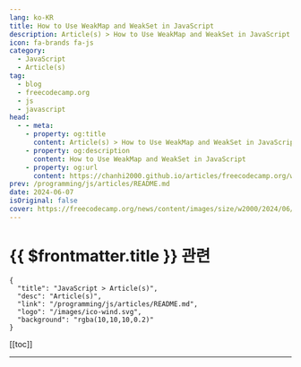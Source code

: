 ```yaml
---
lang: ko-KR
title: How to Use WeakMap and WeakSet in JavaScript
description: Article(s) > How to Use WeakMap and WeakSet in JavaScript
icon: fa-brands fa-js
category: 
  - JavaScript
  - Article(s)
tag: 
  - blog
  - freecodecamp.org
  - js
  - javascript
head:
  - - meta:
    - property: og:title
      content: Article(s) > How to Use WeakMap and WeakSet in JavaScript
    - property: og:description
      content: How to Use WeakMap and WeakSet in JavaScript
    - property: og:url
      content: https://chanhi2000.github.io/articles/freecodecamp.org/weakmap-and-weakset-in-javascript.html
prev: /programming/js/articles/README.md
date: 2024-06-07
isOriginal: false
cover: https://freecodecamp.org/news/content/images/size/w2000/2024/06/Ivory-and-Blue-Lavender-Aesthetic-Photo-Collage-Presentation.png
---
```


# {{ $frontmatter.title }} 관련

```component VPCard
{
  "title": "JavaScript > Article(s)",
  "desc": "Article(s)",
  "link": "/programming/js/articles/README.md",
  "logo": "/images/ico-wind.svg",
  "background": "rgba(10,10,10,0.2)"
}
```

[[toc]]

---

<SiteInfo
  name="How to Use WeakMap and WeakSet in JavaScript"
  desc="JavaScript offers a number of tools for organizing and managing data. And while developers often use widely recognized tools like Maps and Sets, they may often overlook certain other valuable resources.  For example, are you familiar with WeakMap and WeakSet? They're special tools in JavaScript that help store and..."
  url="https://freecodecamp.org/news/weakmap-and-weakset-in-javascript/"
  logo="https://cdn.freecodecamp.org/universal/favicons/favicon.ico"
  preview="https://freecodecamp.org/news/content/images/size/w2000/2024/06/Ivory-and-Blue-Lavender-Aesthetic-Photo-Collage-Presentation.png"/>

<!-- TODO: 작성 -->

